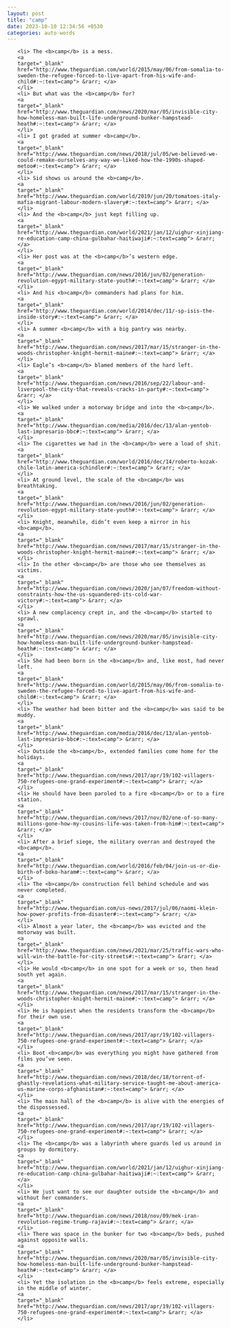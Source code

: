```yaml
---
layout: post
title: "camp"
date: 2023-10-10 12:34:56 +0530
categories: auto-words
---
```

<ol>

    <li> The <b>camp</b> is a mess.
    <a 
    target="_blank" 
    href="http://www.theguardian.com/world/2015/may/06/from-somalia-to-sweden-the-refugee-forced-to-live-apart-from-his-wife-and-child#:~:text=camp"> &rarr; </a>
    </li>
    <li> But what was the <b>camp</b> for?
    <a 
    target="_blank" 
    href="http://www.theguardian.com/news/2020/mar/05/invisible-city-how-homeless-man-built-life-underground-bunker-hampstead-heath#:~:text=camp"> &rarr; </a>
    </li>
    <li> I got graded at summer <b>camp</b>.
    <a 
    target="_blank" 
    href="http://www.theguardian.com/news/2018/jul/05/we-believed-we-could-remake-ourselves-any-way-we-liked-how-the-1990s-shaped-metoo#:~:text=camp"> &rarr; </a>
    </li>
    <li> Sid shows us around the <b>camp</b>.
    <a 
    target="_blank" 
    href="http://www.theguardian.com/world/2019/jun/20/tomatoes-italy-mafia-migrant-labour-modern-slavery#:~:text=camp"> &rarr; </a>
    </li>
    <li> And the <b>camp</b> just kept filling up.
    <a 
    target="_blank" 
    href="http://www.theguardian.com/world/2021/jan/12/uighur-xinjiang-re-education-camp-china-gulbahar-haitiwaji#:~:text=camp"> &rarr; </a>
    </li>
    <li> Her post was at the <b>camp</b>’s western edge.
    <a 
    target="_blank" 
    href="http://www.theguardian.com/news/2016/jun/02/generation-revolution-egypt-military-state-youth#:~:text=camp"> &rarr; </a>
    </li>
    <li> And his <b>camp</b> commanders had plans for him.
    <a 
    target="_blank" 
    href="http://www.theguardian.com/world/2014/dec/11/-sp-isis-the-inside-story#:~:text=camp"> &rarr; </a>
    </li>
    <li> A summer <b>camp</b> with a big pantry was nearby.
    <a 
    target="_blank" 
    href="http://www.theguardian.com/news/2017/mar/15/stranger-in-the-woods-christopher-knight-hermit-maine#:~:text=camp"> &rarr; </a>
    </li>
    <li> Eagle’s <b>camp</b> blamed members of the hard left.
    <a 
    target="_blank" 
    href="http://www.theguardian.com/news/2016/sep/22/labour-and-liverpool-the-city-that-reveals-cracks-in-party#:~:text=camp"> &rarr; </a>
    </li>
    <li> We walked under a motorway bridge and into the <b>camp</b>.
    <a 
    target="_blank" 
    href="http://www.theguardian.com/media/2016/dec/13/alan-yentob-last-impresario-bbc#:~:text=camp"> &rarr; </a>
    </li>
    <li> The cigarettes we had in the <b>camp</b> were a load of shit.
    <a 
    target="_blank" 
    href="http://www.theguardian.com/world/2016/dec/14/roberto-kozak-chile-latin-america-schindler#:~:text=camp"> &rarr; </a>
    </li>
    <li> At ground level, the scale of the <b>camp</b> was breathtaking.
    <a 
    target="_blank" 
    href="http://www.theguardian.com/news/2016/jun/02/generation-revolution-egypt-military-state-youth#:~:text=camp"> &rarr; </a>
    </li>
    <li> Knight, meanwhile, didn’t even keep a mirror in his <b>camp</b>.
    <a 
    target="_blank" 
    href="http://www.theguardian.com/news/2017/mar/15/stranger-in-the-woods-christopher-knight-hermit-maine#:~:text=camp"> &rarr; </a>
    </li>
    <li> In the other <b>camp</b> are those who see themselves as victims.
    <a 
    target="_blank" 
    href="http://www.theguardian.com/news/2020/jan/07/freedom-without-constraints-how-the-us-squandered-its-cold-war-victory#:~:text=camp"> &rarr; </a>
    </li>
    <li> A new complacency crept in, and the <b>camp</b> started to sprawl.
    <a 
    target="_blank" 
    href="http://www.theguardian.com/news/2020/mar/05/invisible-city-how-homeless-man-built-life-underground-bunker-hampstead-heath#:~:text=camp"> &rarr; </a>
    </li>
    <li> She had been born in the <b>camp</b> and, like most, had never left.
    <a 
    target="_blank" 
    href="http://www.theguardian.com/world/2015/may/06/from-somalia-to-sweden-the-refugee-forced-to-live-apart-from-his-wife-and-child#:~:text=camp"> &rarr; </a>
    </li>
    <li> The weather had been bitter and the <b>camp</b> was said to be muddy.
    <a 
    target="_blank" 
    href="http://www.theguardian.com/media/2016/dec/13/alan-yentob-last-impresario-bbc#:~:text=camp"> &rarr; </a>
    </li>
    <li> Outside the <b>camp</b>, extended families come home for the holidays.
    <a 
    target="_blank" 
    href="http://www.theguardian.com/news/2017/apr/19/102-villagers-750-refugees-one-grand-experiment#:~:text=camp"> &rarr; </a>
    </li>
    <li> He should have been paroled to a fire <b>camp</b> or to a fire station.
    <a 
    target="_blank" 
    href="http://www.theguardian.com/news/2017/nov/02/one-of-so-many-millions-gone-how-my-cousins-life-was-taken-from-him#:~:text=camp"> &rarr; </a>
    </li>
    <li> After a brief siege, the military overran and destroyed the <b>camp</b>.
    <a 
    target="_blank" 
    href="http://www.theguardian.com/world/2016/feb/04/join-us-or-die-birth-of-boko-haram#:~:text=camp"> &rarr; </a>
    </li>
    <li> The <b>camp</b> construction fell behind schedule and was never completed.
    <a 
    target="_blank" 
    href="http://www.theguardian.com/us-news/2017/jul/06/naomi-klein-how-power-profits-from-disaster#:~:text=camp"> &rarr; </a>
    </li>
    <li> Almost a year later, the <b>camp</b> was evicted and the motorway was built.
    <a 
    target="_blank" 
    href="http://www.theguardian.com/news/2021/mar/25/traffic-wars-who-will-win-the-battle-for-city-streets#:~:text=camp"> &rarr; </a>
    </li>
    <li> He would <b>camp</b> in one spot for a week or so, then head south yet again.
    <a 
    target="_blank" 
    href="http://www.theguardian.com/news/2017/mar/15/stranger-in-the-woods-christopher-knight-hermit-maine#:~:text=camp"> &rarr; </a>
    </li>
    <li> He is happiest when the residents transform the <b>camp</b> for their own use.
    <a 
    target="_blank" 
    href="http://www.theguardian.com/news/2017/apr/19/102-villagers-750-refugees-one-grand-experiment#:~:text=camp"> &rarr; </a>
    </li>
    <li> Boot <b>camp</b> was everything you might have gathered from films you’ve seen.
    <a 
    target="_blank" 
    href="http://www.theguardian.com/news/2018/dec/18/torrent-of-ghastly-revelations-what-military-service-taught-me-about-america-us-marine-corps-afghanistan#:~:text=camp"> &rarr; </a>
    </li>
    <li> The main hall of the <b>camp</b> is alive with the energies of the dispossessed.
    <a 
    target="_blank" 
    href="http://www.theguardian.com/news/2017/apr/19/102-villagers-750-refugees-one-grand-experiment#:~:text=camp"> &rarr; </a>
    </li>
    <li> The <b>camp</b> was a labyrinth where guards led us around in groups by dormitory.
    <a 
    target="_blank" 
    href="http://www.theguardian.com/world/2021/jan/12/uighur-xinjiang-re-education-camp-china-gulbahar-haitiwaji#:~:text=camp"> &rarr; </a>
    </li>
    <li> We just want to see our daughter outside the <b>camp</b> and without her commanders.
    <a 
    target="_blank" 
    href="http://www.theguardian.com/news/2018/nov/09/mek-iran-revolution-regime-trump-rajavi#:~:text=camp"> &rarr; </a>
    </li>
    <li> There was space in the bunker for two <b>camp</b> beds, pushed against opposite walls.
    <a 
    target="_blank" 
    href="http://www.theguardian.com/news/2020/mar/05/invisible-city-how-homeless-man-built-life-underground-bunker-hampstead-heath#:~:text=camp"> &rarr; </a>
    </li>
    <li> Yet the isolation in the <b>camp</b> feels extreme, especially in the middle of winter.
    <a 
    target="_blank" 
    href="http://www.theguardian.com/news/2017/apr/19/102-villagers-750-refugees-one-grand-experiment#:~:text=camp"> &rarr; </a>
    </li>